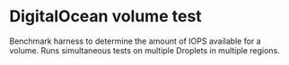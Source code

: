 # DigitalOcean volume test

Benchmark harness to determine the amount of IOPS available for a volume. Runs simultaneous tests on multiple
Droplets in multiple regions.

